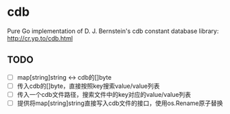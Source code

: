 # cdb
Pure Go implementation of D. J. Bernstein's cdb constant database library: http://cr.yp.to/cdb.html

## TODO
* [ ] map[string]string <-> cdb的[]byte
* [ ] 传入cdb的[]byte，直接按照key搜索value/value列表
* [ ] 传入一个cdb文件路径，搜索文件中的key对应的value/value列表
* [ ] 提供将map[string]string直接写入cdb文件的接口，使用os.Rename原子替换
